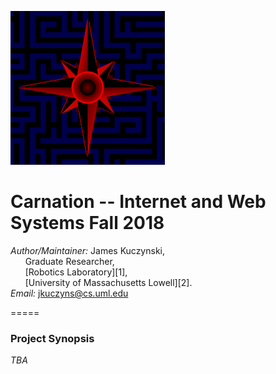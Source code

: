 ![Logo](https://github.com/DeepBlue14/Carnation/blob/master/res/marigold_icon.png)

# Carnation -- Internet and Web Systems Fall 2018


*Author/Maintainer:* James Kuczynski,  
&nbsp;&nbsp;&nbsp;&nbsp;&nbsp;&nbsp;Graduate Researcher,  
&nbsp;&nbsp;&nbsp;&nbsp;&nbsp;&nbsp;[Robotics Laboratory][1],  
&nbsp;&nbsp;&nbsp;&nbsp;&nbsp;&nbsp;[University of Massachusetts Lowell][2].  
*Email:* jkuczyns@cs.uml.edu

=====

### **Project Synopsis**
*TBA*
